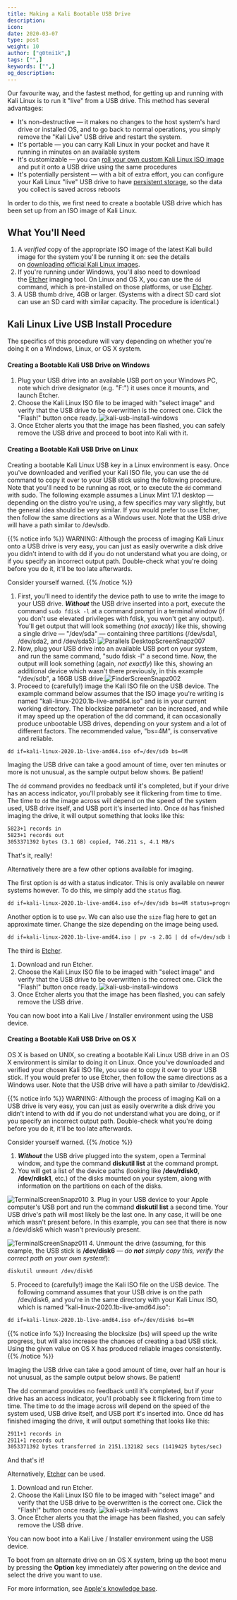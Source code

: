 ```yaml
---
title: Making a Kali Bootable USB Drive
description:
icon:
date: 2020-03-07
type: post
weight: 10
author: ["g0tmi1k",]
tags: ["",]
keywords: ["",]
og_description:
---
```


Our favourite way, and the fastest method, for getting up and running with Kali Linux is to run it "live" from a USB drive. This method has several advantages:

* It's non-destructive — it makes no changes to the host system's hard drive or installed OS, and to go back to normal operations, you simply remove the "Kali Live" USB drive and restart the system.
* It's portable — you can carry Kali Linux in your pocket and have it running in minutes on an available system
* It's customizable — you can [roll your own custom Kali Linux ISO image](/docs/development/live-build-a-custom-kali-iso/) and put it onto a USB drive using the same procedures
* It's potentially persistent — with a bit of extra effort, you can configure your Kali Linux "live" USB drive to have [persistent storage](/docs/usb/kali-linux-live-usb-persistence/), so the data you collect is saved across reboots

In order to do this, we first need to create a bootable USB drive which has been set up from an ISO image of Kali Linux.

## What You'll Need

1. A _verified_ copy of the appropriate ISO image of the latest Kali build image for the system you'll be running it on: see the details on [downloading official Kali Linux images](/docs/introduction/download-official-kali-linux-images/).
2. If you're running under Windows, you'll also need to download the [Etcher](https://www.balena.io/etcher/) imaging tool. On Linux and OS X, you can use the `dd` command, which is pre-installed on those platforms, or use [Etcher](https://www.balena.io/etcher/).
3. A USB thumb drive, 4GB or larger. (Systems with a direct SD card slot can use an SD card with similar capacity. The procedure is identical.)

## Kali Linux Live USB Install Procedure

The specifics of this procedure will vary depending on whether you're doing it on a Windows, Linux, or OS X system.

#### Creating a Bootable Kali USB Drive on Windows

1. Plug your USB drive into an available USB port on your Windows PC, note which drive designator (e.g. "F:\") it uses once it mounts, and launch Etcher.
2. Choose the Kali Linux ISO file to be imaged with "select image" and verify that the USB drive to be overwritten is the correct one. Click the "Flash!" button once ready.
![kali-usb-install-windows](kali-usb-install-windows.png)
3. Once Etcher alerts you that the image has been flashed, you can safely remove the USB drive and proceed to boot into Kali with it.

#### Creating a Bootable Kali USB Drive on Linux

Creating a bootable Kali Linux USB key in a Linux environment is easy. Once you've downloaded and verified your Kali ISO file, you can use the `dd` command to copy it over to your USB stick using the following procedure. Note that you'll need to be running as root, or to execute the `dd` command with sudo. The following example assumes a Linux Mint 17.1 desktop — depending on the distro you're using, a few specifics may vary slightly, but the general idea should be very similar. If you would prefer to use Etcher, then follow the same directions as a Windows user. Note that the USB drive will have a path similar to /dev/sdb.

{{% notice info %}}
WARNING: Although the process of imaging Kali Linux onto a USB drive is very easy, you can just as easily overwrite a disk drive you didn't intend to with dd if you do not understand what you are doing, or if you specify an incorrect output path. Double-check what you're doing before you do it, it'll be too late afterwards.

Consider yourself warned.
{{% /notice %}}

1. First, you'll need to identify the device path to use to write the image to your USB drive. **_Without_** the USB drive inserted into a port, execute the command `sudo fdisk -l` at a command prompt in a terminal window (if you don't use elevated privileges with fdisk, you won't get any output). You'll get output that will look something (_not exactly_) like this, showing a single drive — "/dev/sda" — containing three partitions (/dev/sda1, /dev/sda2, and /dev/sda5):
![Parallels DesktopScreenSnapz007](Parallels-DesktopScreenSnapz007.png)
2. Now, plug your USB drive into an available USB port on your system, and run the same command, "sudo fdisk -l" a second time. Now, the output will look something (again, _not exactly_) like this, showing an additional device which wasn't there previously, in this example "/dev/sdb", a 16GB USB drive:![FinderScreenSnapz002](FinderScreenSnapz002.png)
3. Proceed to (carefully!) image the Kali ISO file on the USB device. The example command below assumes that the ISO image you're writing is named "kali-linux-2020.1b-live-amd64.iso" and is in your current working directory. The blocksize parameter can be increased, and while it may speed up the operation of the dd command, it can occasionally produce unbootable USB drives, depending on your system and a lot of different factors. The recommended value, "bs=4M", is conservative and reliable.

```markdown
dd if=kali-linux-2020.1b-live-amd64.iso of=/dev/sdb bs=4M
```

Imaging the USB drive can take a good amount of time, over ten minutes or more is not unusual, as the sample output below shows. Be patient!

The `dd` command provides no feedback until it's completed, but if your drive has an access indicator, you'll probably see it flickering from time to time. The time to `dd` the image across will depend on the speed of the system used, USB drive itself, and USB port it's inserted into. Once `dd` has finished imaging the drive, it will output something that looks like this:

```markdown
5823+1 records in
5823+1 records out
3053371392 bytes (3.1 GB) copied, 746.211 s, 4.1 MB/s
```

That's it, really!

Alternatively there are a few other options available for imaging.

The first option is `dd` with a status indicator. This is only available on newer systems however. To do this, we simply add the `status` flag.

```markdown
dd if=kali-linux-2020.1b-live-amd64.iso of=/dev/sdb bs=4M status=progress
```

Another option is to use `pv`. We can also use the `size` flag here to get an approximate timer. Change the size depending on the image being used.

```markdown
dd if=kali-linux-2020.1b-live-amd64.iso | pv -s 2.8G | dd of=/dev/sdb bs=4M
```

The third is [Etcher](https://www.balena.io/etcher/).

1. Download and run Etcher.
2. Choose the Kali Linux ISO file to be imaged with "select image" and verify that the USB drive to be overwritten is the correct one. Click the "Flash!" button once ready.
![kali-usb-install-windows](kali-usb-install-windows.png)
3. Once Etcher alerts you that the image has been flashed, you can safely remove the USB drive.

You can now boot into a Kali Live / Installer environment using the USB device.

#### Creating a Bootable Kali USB Drive on OS X

OS X is based on UNIX, so creating a bootable Kali Linux USB drive in an OS X environment is similar to doing it on Linux. Once you’ve downloaded and verified your chosen Kali ISO file, you use `dd` to copy it over to your USB stick. If you would prefer to use Etcher, then follow the same directions as a Windows user. Note that the USB drive will have a path similar to /dev/disk2.

{{% notice info %}}
WARNING: Although the process of imaging Kali on a USB drive is very easy, you can just as easily overwrite a disk drive you didn't intend to with dd if you do not understand what you are doing, or if you specify an incorrect output path. Double-check what you're doing before you do it, it'll be too late afterwards.

Consider yourself warned.
{{% /notice %}}

1. **_Without_** the USB drive plugged into the system, open a Terminal window, and type the command **diskutil list** at the command prompt.
2. You will get a list of the device paths (looking like **/dev/rdisk0**, **/dev/rdisk1**, etc.) of the disks mounted on your system, along with information on the partitions on each of the disks.

![TerminalScreenSnapz010](TerminalScreenSnapz010.png)
3. Plug in your USB device to your Apple computer's USB port and run the command **diskutil list** a second time. Your USB drive's path will most likely be the last one. In any case, it will be one which wasn't present before. In this example, you can see that there is now a /dev/disk6 which wasn't previously present.

![TerminalScreenSnapz011](TerminalScreenSnapz011.png)
4. Unmount the drive (assuming, for this example, the USB stick is **/dev/disk6** — _do **not** simply copy this, verify the correct path on your own system!_):

```markdown
diskutil unmount /dev/disk6
```

5. Proceed to (carefully!) image the Kali ISO file on the USB device. The following command assumes that your USB drive is on the path /dev/disk6, and you're in the same directory with your Kali Linux ISO, which is named "kali-linux-2020.1b-live-amd64.iso":

```markdown
dd if=kali-linux-2020.1b-live-amd64.iso of=/dev/disk6 bs=4M
```

{{% notice info %}}
Increasing the blocksize (bs) will speed up the write progress, but will also increase the chances of creating a bad USB stick. Using the given value on OS X has produced reliable images consistently.
{{% /notice %}}

Imaging the USB drive can take a good amount of time, over half an hour is not unusual, as the sample output below shows. Be patient!

The dd command provides no feedback until it's completed, but if your drive has an access indicator, you'll probably see it flickering from time to time. The time to `dd` the image across will depend on the speed of the system used, USB drive itself, and USB port it's inserted into. Once dd has finished imaging the drive, it will output something that looks like this:

```markdown
2911+1 records in
2911+1 records out
3053371392 bytes transferred in 2151.132182 secs (1419425 bytes/sec)
```

And that's it!

Alternatively, [Etcher](https://www.balena.io/etcher/) can be used.

1. Download and run Etcher.
2. Choose the Kali Linux ISO file to be imaged with "select image" and verify that the USB drive to be overwritten is the correct one. Click the "Flash!" button once ready.
![kali-usb-install-windows](kali-usb-install-windows.png)
3. Once Etcher alerts you that the image has been flashed, you can safely remove the USB drive.

You can now boot into a Kali Live / Installer environment using the USB device.

To boot from an alternate drive on an OS X system, bring up the boot menu by pressing the **Option** key immediately after powering on the device and select the drive you want to use.

For more information, see [Apple's knowledge base](http://support.apple.com/kb/ht1310).
